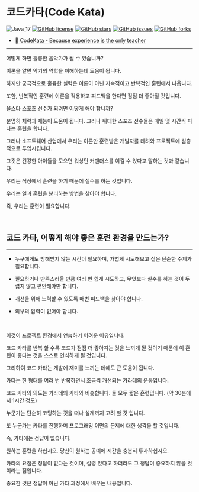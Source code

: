 # 코드카타(Code Kata)

![Java_17](https://img.shields.io/badge/java-8~17-red?logo=java)
[![GitHub license](https://img.shields.io/github/license/shirohoo/clean-code-kata)](https://github.com/shirohoo/book-object)
[![GitHub stars](https://img.shields.io/github/stars/shirohoo/clean-code-kata)](https://github.com/shirohoo/book-object/stargazers)
[![GitHub issues](https://img.shields.io/github/issues/shirohoo/clean-code-kata)](https://github.com/shirohoo/book-object/issues)
[![GitHub forks](https://img.shields.io/github/forks/shirohoo/clean-code-kata)](https://github.com/shirohoo/book-object/network)

- [📜 CodeKata - Because experience is the only teacher](http://codekata.com/)

---

어떻게 하면 훌륭한 음악가가 될 수 있습니까?

이론을 알면 악기의 역학을 이해하는데 도움이 됩니다. 

하지만 궁극적으로 훌륭한 실력은 이론이 아닌 지속적이고 반복적인 훈련에서 나옵니다. 

또한, 반복적인 훈련에 이론을 적용하고 피드백을 한다면 점점 더 좋아질 것입니다.

올스타 스포츠 선수가 되려면 어떻게 해야 합니까? 

분명히 체력과 재능이 도움이 됩니다. 그러나 위대한 스포츠 선수들은 매일 몇 시간씩 피나는 훈련을 합니다.

그러나 소프트웨어 산업에서 우리는 이론만 훈련받은 개발자를 데려와 프로젝트에 심층적으로 투입시킵니다.

그것은 건강한 아이들을 모으면 워싱턴 커맨더스를 이길 수 있다고 말하는 것과 같습니다. 

우리는 직장에서 훈련을 하기 때문에 실수를 하는 것입니다. 

우리는 일과 훈련을 분리하는 방법을 찾아야 합니다. 

즉, 우리는 훈련이 필요합니다.

<br />

## 코드 카타, 어떻게 해야 좋은 훈련 환경을 만드는가? 

---

- 누구에게도 방해받지 않는 시간이 필요하며, 가볍게 시도해보고 싶은 단순한 주제가 필요합니다. 

- 필요하거나 만족스러울 만큼 여러 번 쉽게 시도하고, 무엇보다 실수를 하는 것이 두렵지 않고 편안해야만 합니다. 

- 개선을 위해 노력할 수 있도록 매번 피드백을 찾아야 합니다. 

- 외부의 압력이 없어야 합니다.

<br />

이것이 프로젝트 환경에서 연습하기 어려운 이유입니다. 

코드 카타를 반복 할 수록 코드가 점점 더 좋아지는 것을 느끼게 될 것이기 때문에 이 훈련이 좋다는 것을 스스로 인식하게 될 것입니다.

그리하여 코드 카타는 개발에 재미를 느끼는 데에도 큰 도움이 됩니다.

카타는 한 형태를 여러 번 반복하면서 조금씩 개선되는 가라데의 운동입니다. 

코드 카타의 의도는 가라데의 카타와 비슷합니다. 둘 모두 짧은 훈련입니다. (약 30분에서 1시간 정도) 

누군가는 단순히 코딩하는 것을 떠나 설계까지 고려 할 것 입니다. 

또 누군가는 카타를 진행하며 프로그래밍 이면의 문제에 대한 생각을 할 것입니다. 

즉, 카타에는 정답이 없습니다. 

원하는 훈련을 하십시오. 당신이 원하는 공예에 시간을 충분히 투자하십시오. 

카타의 요점은 정답이 없다는 것이며, 설령 있다고 하더라도 그 정답이 중요하지 않을 것이라는 점입니다. 

중요한 것은 정답이 아닌 카타 과정에서 배우는 내용입니다.

<br />